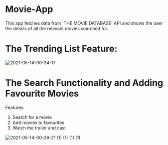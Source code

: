 # Movie-App
This app fetches data from 'THE MOVIE DATABASE' API and shows the user the details of all the relevant movies searched for.

# The Trending List Feature:

![2021-05-14-00-34-17](https://user-images.githubusercontent.com/56171163/118174656-bf019c00-b44c-11eb-938d-f9a4cf063b8b.gif)

# The Search Functionality and Adding Favourite Movies
  Features:
  1. Search for a movie
  2. Add movies to favourites
  3. Watch the trailer and cast

![2021-05-14-00-39-21 (1) (1) (1) (1)](https://user-images.githubusercontent.com/56171163/118184285-c9299780-b458-11eb-9eeb-fb65760ba5aa.gif)
